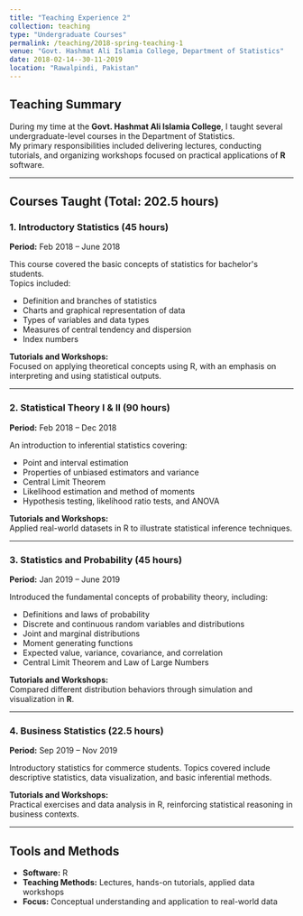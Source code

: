 ```yaml
---
title: "Teaching Experience 2"
collection: teaching
type: "Undergraduate Courses"
permalink: /teaching/2018-spring-teaching-1
venue: "Govt. Hashmat Ali Islamia College, Department of Statistics"
date: 2018-02-14--30-11-2019
location: "Rawalpindi, Pakistan"
---
```



## Teaching Summary

During my time at the **Govt. Hashmat Ali Islamia College**, I taught several undergraduate-level courses in the Department of Statistics.  
My primary responsibilities included delivering lectures, conducting tutorials, and organizing workshops focused on practical applications of **R** software.

---

## Courses Taught (Total: 202.5 hours)

### 1. Introductory Statistics (45 hours)  
**Period:** Feb 2018 – June 2018  

This course covered the basic concepts of statistics for bachelor's students.  
Topics included:
- Definition and branches of statistics  
- Charts and graphical representation of data  
- Types of variables and data types  
- Measures of central tendency and dispersion  
- Index numbers  

**Tutorials and Workshops:**  
Focused on applying theoretical concepts using R, with an emphasis on interpreting and using statistical outputs.

---

### 2. Statistical Theory I & II (90 hours)  
**Period:** Feb 2018 – Dec 2018  

An introduction to inferential statistics covering:
- Point and interval estimation  
- Properties of unbiased estimators and variance  
- Central Limit Theorem  
- Likelihood estimation and method of moments  
- Hypothesis testing, likelihood ratio tests, and ANOVA  

**Tutorials and Workshops:**  
Applied real-world datasets in R to illustrate statistical inference techniques.

---

### 3. Statistics and Probability (45 hours)  
**Period:** Jan 2019 – June 2019  

Introduced the fundamental concepts of probability theory, including:
- Definitions and laws of probability  
- Discrete and continuous random variables and distributions  
- Joint and marginal distributions  
- Moment generating functions  
- Expected value, variance, covariance, and correlation  
- Central Limit Theorem and Law of Large Numbers  

**Tutorials and Workshops:**  
Compared different distribution behaviors through simulation and visualization in **R**.

---

### 4. Business Statistics (22.5 hours)  
**Period:** Sep 2019 – Nov 2019  

Introductory statistics for commerce students. Topics covered include descriptive statistics, data visualization, and basic inferential methods.  

**Tutorials and Workshops:**  
Practical exercises and data analysis in R, reinforcing statistical reasoning in business contexts.

---

## Tools and Methods
- **Software:** R  
- **Teaching Methods:** Lectures, hands-on tutorials, applied data workshops  
- **Focus:** Conceptual understanding and application to real-world data
